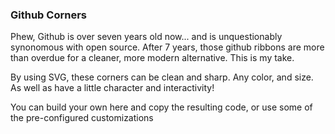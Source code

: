 ### Github Corners

  Phew, Github is over seven years old now... and is unquestionably synonomous with open source. After 7 years, those github ribbons are more than overdue for a cleaner, more modern alternative. This is my take.

  By using SVG, these corners can be clean and sharp. Any color, and size. As well as have a little character and interactivity!
  
  You can build your own here and copy the resulting code,  or use some of the pre-configured customizations
